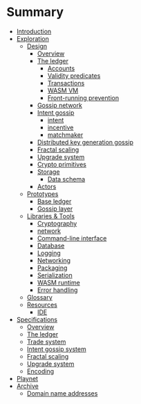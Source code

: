 # Summary

- [Introduction](./README.md)
- [Exploration](./explore/README.md)
  - [Design](./explore/design/README.md)
    - [Overview](./explore/design/overview.md)
    - [The ledger](./explore/design/ledger.md)
      - [Accounts](./explore/design/ledger/accounts.md)
      - [Validity predicates](./explore/design/ledger/vp.md)
      - [Transactions](./explore/design/ledger/tx.md)
      - [WASM VM](./explore/design/ledger/wasm-vm.md)
      - [Front-running prevention](./explore/design/ledger/front-running.md)
    - [Gossip network](./explore/design/gossip.md)
    - [Intent gossip](./explore/design/intent_gossip.md)
        - [intent](./explore/design/intent_gossip/intent.md)
        - [incentive](./explore/design/intent_gossip/incentive.md)
        - [matchmaker](./explore/design/intent_gossip/matchmaker.md)
    - [Distributed key generation gossip](./explore/design/dkg.md)
    - [Fractal scaling](./explore/design/fractal-scaling.md)
    - [Upgrade system](./explore/design/upgrade-system.md)
    - [Crypto primitives](./explore/design/crypto-primitives.md)
    - [Storage](./explore/design/storage.md)
      - [Data schema](./explore/design/data-schema.md)
    - [Actors](./explore/design/actors.md)
  - [Prototypes](./explore/prototypes/README.md)
    - [Base ledger](./explore/prototypes/base-ledger.md)
    - [Gossip layer](./explore/prototypes/gossip-layer.md)
  - [Libraries & Tools](./explore/libraries/README.md)
    - [Cryptography]()
    - [network](./explore/libraries/network.md)
    - [Command-line interface](./explore/libraries/cli.md)
    - [Database](./explore/libraries/db.md)
    - [Logging](./explore/libraries/logging.md)
    - [Networking]()
    - [Packaging](./explore/libraries/packaging.md)
    - [Serialization](./explore/libraries/serialization.md)
    - [WASM runtime](./explore/libraries/wasm.md)
    - [Error handling](./explore/libraries/errors.md)
  - [Glossary](./explore/design/glossary.md)
  - [Resources](./explore/resources/README.md)
    - [IDE](./explore/resources/ide.md)
- [Specifications](./specs/README.md)
  - [Overview](./specs/overview.md)
  - [The ledger](./specs/ledger.md)
  - [Trade system]()
  - [Intent gossip system]()
  - [Fractal scaling]()
  - [Upgrade system]()
  - [Encoding](./specs/encoding.md)
- [Playnet](./playnet/README.md)
- [Archive](./archive/README.md)
  - [Domain name addresses](./archive/domain-name-addresses.md)
